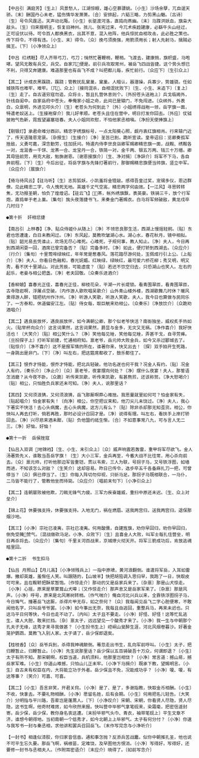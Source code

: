 <!-- { "loadSidebar": true } -->
    【中吕引 满庭芳】〔生上〕风景愁人，江湖惊眼，雄心空慕骠姚。〔小生〕沙场余孽，兀自逞天骄。〔末〕酬国丹心未老，猛伤情华发萧萧。〔合〕安排起，六韬三略，力剪黑山魈。〔古诗〕〔生〕号令风霆迅，天声动北陬。〔小生〕长驱渡河洛，直捣向燕幽。〔末〕马蹀洪妖血，旗枭大敌头。〔生〕归来报明主，恢复旧神州。孩儿、张宪过来，今兀术疾趋建康，必繇牛头山经过，正可设伏以待。可令百人都换黑衣，出其不意，混入他阵，他兵惊扰自相攻击，此必胜之策也。传下将令，不得有违。〔小生、末〕得令。〔众〕挽弓须挽强，用箭须用长；射人先射马，擒贼必擒王。〔下〕〔小净领众上〕

    【中吕 红绣鞋】尽人齐带弓刀，弓刀；悄然忙著鞭梢，鞭梢。飞渡去，建康捎，旗帜盛，马咆哮。望风无敢有兵交，兵交。自家兀便是。前引兵攻取常州，被岳飞四战皆捷。这个势头想已不利，只得又奔建康。难道那里也有岳飞不成？叫把都儿每，疾忙前行。〔众应下〕〔生引众上〕

    【其二】计成衣黑蹊跷，蹊跷；管教扰乱窠巢，窠巢。人暗认，器潜操，兵寡少，势雄骁。任如城铁阵也难牢，难牢。〔兀、众上〕〔接同混杀，自相混扰败下〕〔生、小生、末追下〕〔复上〕〔生〕走了。自古道穷寇勿追，众将士，暂且扎营休息则个。〔外扮苍头送袍上〕兵戈临阃外，针线自闺中。自家岳府中苍头，奉俺家小姐之命，此间已是辕门，不免闯进。〔众绑外，外表白，众禀明，外进见叩头介〕〔生〕老苍头为何到此？〔外〕小姐绣得战袍一领，岳字旗一面，特遣老奴送上。〔生接袍穿介〕我儿好孝顺。老苍头且住在营中，明日打发你回去。〔外应〕仗钺披袍气色新，霓旌望遍塞垣春。夫人小姐同欢慰，不怕他家丞相嗔。〔净扮天使捧旗上〕

    【剔银灯】承君命难分酉卯。精忠字绣旗标号，一点太阳葵心照，觑丹衷红旗相肖。行来辕门近了，传天语隆恩宠褒。〔杂报生〕〔生接介〕〔净〕圣旨已到，跪听宣读。皇帝诏曰：览卿奏孤军挫敌，义勇可嘉，深念勤劳，往加抚问。特遣内侍李世良诣卿军赐卿精忠旗一面，战鞍、绣鞍各一对，龙涎香一千饼、龙茶一合、龙宝丹一合，铁简一对，金千两、银五万两、钱三十万缗。卿其毋狃前劳，用克大敌，勉旃谢恩。〔谢恩接旗介〕〔生、净对揖〕〔净辞介〕将军不下马，各自奔前程。〔下〕〔生〕今后出征，将岳字旗与先锋打著前行，那御赐精忠旗便当帅旗，竖立中军。〔众应介〕〔展旗介〕

    【倚马待风云】【驻马听】〔生〕志剪狐妖，小凯羞将金镫敲。感得吾皇过奖，宠锡多仪，恩迈群僚。见此精忠二字，令人愧死无地。英雄千丈气空高，精忠两字何由效。【一江风】寻思转转焦，无功报圣朝，怕负了煌煌诏。【驻云飞】茶，帐外绣旗飘，表英豪。铁骑三千，放个行军炮，直捣单于老上巢。〔集句〕旄头夜落捷书飞，来奏金门著赐衣。白马将军频破敌，黄龙戍卒几时归？

    ●第十折  奸相忿捷

    【南吕引 上林春】〔净、贴众侍姬仆从随上〕〔净〕不领忠良那生活，西湖上慢摇轻舸。〔贴〕东君也恁遭逢，白日未教闲过。〔净〕东风起，莫教吹皱湖心水。湖心水，春花秋月，镜中相拟。〔贴〕韶光易去凭谁止，欢场无尽心难死。心难死，子规何事，教人知止。〔净〕夫人，今日再到西湖闲耍一回，酒席已曾完备否？〔贴〕完备多时。〔净〕如此，便打轿到西湖去。〔众应介〕〔行介〕〔集句〕十里莺啼绿映红，年年常是惹春风。落花踏尽游何处，玉佩成行引上公。〔上船介〕〔净〕夫人，你看日色融和，春光妩媚。红映绿，绿映红，最可爱六桥花柳；秀又明，明又秀，看不厌十里湖山。对此芳辰，可能虚度？〔贴〕若还不饮空归去，只恐湖山也笑人。左右的起乐，老妾与相公把盏。〔净〕老夫回敬。〔众奏乐进酒介〕

    【香柳娘】喜春光正佳，喜春光正佳，柳枝花朵，平湖一片长堤锁。看青围翠匝，看青围翠匝，古寺隐岩啊，浮屠点空破。〔内作游人歌吹唱吴歌介〕山外青山楼外楼，西湖歌舞几时休？暖风熏得游人醉，错把杭州作汴州。〔净〕听游人笑歌，听游人笑歌，夫人，我今日也算做与民同乐了。一方泰和，休道偏安江左。〔贴〕侍女每，取巨觥来劝相公。〔众奏乐〕〔净放饮介〕〔众跪劝酒唱介〕

    【其二】遇良辰放怀，遇良辰放怀，如今满朝公卿，那个似老爷快活？南衙独坐，威权炙手热如火。〔贴举杯向众介〕这言词果然，这言词果然，爵显与金多，无灾又无祸。〔净作喜介〕我好快活也！〔大笑介〕〔贴〕相公笑什么？〔净〕笑他每见矬，笑他每见矬，弄甚干戈，自寻劳瘅。〔旦扮探子上〕打听军前捷，忙通相府知。禀老爷，岳元帅大败金兵，如今又杀过郾城去了。〔贴惊介〕〔净不喜介〕这不是报军情的所在，谁著你来，快叉出去！〔探〕双手拍开生死路，一身跳出是非门。〔下〕〔净〕叫左右，把这筵席都收了，鼓乐都住了。

    【其三】恨乔才恃能，恨乔才恃能，把北兵轻破。他功名遂也何干我？况金人有约，〔贴〕况金人有约，〔奏乐介〕〔净止介〕〔众〕禀老爷，夜宴摆向何处？〔净〕摆什么夜宴！夫人，那誓语怎消磨？从今夜不卧。〔众跪〕听传来凯歌，听传来凯歌，有甚熬煎，还该称贺。〔净大怒喝介〕〔贴〕相公，只怕胜负兵家还未可知。〔净〕夫人，说那里话？

    【其四】又何须浪猜，又何须浪猜，岳飞那厮啊莽心难挫。我思量就里如何可？怕金家有失，〔贴起唱介〕怕金家有失！〔向净〕相公，你空把议来和，他刀尖儿未饶过。〔净〕夫人，我心下著实不快活！去心头病魔，去心头病魔，这方儿有么？〔贴〕除非杀却那无知歪货。相公，你快叫人再去打听，倘若再胜，那时必设计召回才是。〔净〕说得有理。叫左右，看扶手上岸打轿回去。〔净〕兴尽悲来酒未酣，〔贴〕负他盟约祗生惭。〔合〕不如意事常八九，可与言人无二三。〔净〕好恼，好恼！

    ●第十一折  岳侯挫寇

    【仙吕入双调 地锦裆】〔生、小生、末引众上〕〔众〕威声响震若轰雷，重甲将军尽欲飞。金人汤著势先ㄨ，谁敢当吾岳字旗！〔生〕大小三军，金兵再至，今番大战不比往常，用心杀向前去。〔众〕禀元帅，打听他那边军皆重铠，贯以韦索，三人为联，号拐子马，又号铁浮图，如墙而进，不知该怎么对敌？〔生笑介〕这却容易。昨日已传令，选步卒五千各备麻扎刀一把，可曾停当？〔众〕俱已停当了。〔生〕你每入阵切勿仰视，只斫马足。那拐子马既相联合，一马仆，二马皆不能行了，管教他坐而待毙。〔众应介〕〔唱前末句下〕〔小净引众上〕

    【其二】连朝屡败被他欺，刀戟无锋气力疲。三军力疾奋雄威，重扫中原还未迟。〔生、众上对垒介〕

    【锦上花】休要强支持，休要强支持。入地无门，祸在燃眉。送我两宫归，送我两宫归，退保那烟沙地。

    【其三】〔小净〕宗社已凌夷，宗社已凌夷。何用酸儒，自建旌旗，劝你早回归，劝你早回归，倒免受腌赞气。〔混战做砍马足。小净、众败下〕〔生〕且喜金人大败，叫军士每扎住营垒，明日再杀将去。〔众应介〕〔集句〕千里关河百战来，京城燎火彻天开。将军三箭成功后，肯放逃魂暗里回。

    ●第十二折  书生扣马

    【仙吕 月照山】【月儿高】〔小净领残兵上〕一指中原啸，黄河浪翻倒。谁遣将军岳，入耳如雷爆。撇却英雄，羞惭任人笑。叫跟随的，【山坡羊】快把胡笳调入思归早，我跑了一日，快取皮可可来。且在鞍鞒把酥浆暂饱。〔作惊走介〕那动的又是岳家兵来了。〔杂禀〕那是山犬惊走。〔小净〕心摇，原来是草蒙茸山犬嗥；〔又作惊走介〕那声息又是岳家军来了。〔杂禀〕那是风声。〔小净〕呼号，原来是北风寒树转梢。〔作气喘介〕俺自河北兴兵以来，全靠铁浮图拐子马，今日悔气，撞著岳飞这厮，杀得片甲无存，如之奈何？〔众〕我每闻见岳飞二字心胆便寒，不敢闻他名字，只叫岳爷爷罢。〔小净〕如今事出无奈，我每且自逃回，重整兵马，再来未迟也。只这马平日何等快，今日也走不动了。〔内叫〕太子且不要走。〔小净〕好怪、好怪！这等忙乱逃生，谁人大胆，敢来拦挡。〔杂〕禀太子，远远望见一个酸秀才来了。〔小净〕我一生与中朝那个孔夫子无缘，这秀才来寻我做甚？〔小生扮书生上〕崆峒山叟醉生涯，河北风烟卷暮沙。好著金笼护鹦鹉，莫教飞入别人家。太子请了，岳少保即退矣。

    【桂枝香】〔众〕岳爷兵到，杀得我神魂颠倒。蓦忽走出书生，乱向军前呼叫。〔小生〕太子，把归鞭暂止，归鞭暂止。〔小净〕先生说那里话？岳少保以五百骑破吾十万众，何谓即退？〔小生〕太子有所不知。那宋朝啊，权臣当道，兵机须料，他那里岂相饶？〔小净〕常言道：撼山易，撼岳家军难。〔小生〕你道山难撼，只怕山儿正未牢。〔小净下马揖介〕既承下教，望赐明言。〔小生〕自古未有权臣在内，大将能立功于外者。岳少保且不免，况能成功乎？〔小净〕嗄、嗄，有这等事？〔笑介〕可喜、可喜。

    【其二】〔小生〕吾言非笑，开君关窍。〔小净〕是了、是了，多谢指教，快取金币相酬。〔小生〕不收，快拿去。不要礼物相酬，〔小净〕愿留名姓，后有会期。〔小生〕何用把名儿轻告。〔大笑介〕分明指与平川路，吾辈岂是蓬蒿人。〔下〕〔小净叹介〕宋朝、宋朝，你看贤人尽隐，贤人尽隐，这书生啊，他奇材难效，如今欣然来报。快叫营中毕邪气拿笔砚来，染霜毫，把密信遥封寄。岳少保，岳少保，教你身名丧这遭。〔末扮毕邪气头巾、青衣，袖带笔砚上〕平生文章不济，谁想今朝得地。当初南朝一个低秀才，如今北朝上上毕邪气。太子有何分付？〔小净〕你速与我写书一封与秦丞相，求他讲和罢兵召回岳飞。〔末作写完念与小净听介〕

    【一封书】相逢似漆胶，你归家音信杳。通和事怎抛？反添兵苦战鏖。似你中朝推孔圣，他也说不可平生忘久要。那岳飞啊，祸根苗，定难饶，及早图他方恨消。〔小净〕写得好，写得好，还要修一封书与丞相夫人。〔作附耳密语介〕〔末应介〕晓得了。〔如前写念介〕


